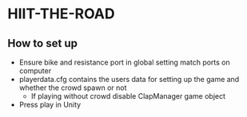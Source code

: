 # HIIT-THE-ROAD
## How to set up
* Ensure bike and resistance port in global setting match ports on computer
* playerdata.cfg contains the users data for setting up the game and whether the crowd spawn or not
  * If playing without crowd disable ClapManager game object
* Press play in Unity
